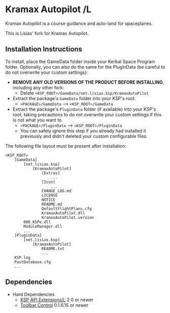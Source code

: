 # Kramax Autopilot /L

Kramax Autopilot is a course guidance and auto-land for spaceplanes.

This is Lisias' fork for Kramax Autopilot.


## Installation Instructions

To install, place the GameData folder inside your Kerbal Space Program folder. Optionally, you can also do the same for the PluginData (be careful to do not overwrite your custom settings):

* **REMOVE ANY OLD VERSIONS OF THE PRODUCT BEFORE INSTALLING**, including any other fork:
	+ Delete `<KSP_ROOT>/GameData/net.lisias.ksp/KramaxAutoPilot`
* Extract the package's `GameData` folder into your KSP's root:
	+ `<PACKAGE>/GameData` --> `<KSP_ROOT>/GameData`
* Extract the package's `PluginData` folder (if available) into your KSP's root, taking precautions to do not overwrite your custom settings if this is not what you want to.
	+ `<PACKAGE>/PluginData` --> `<KSP_ROOT>/PluginData`
	+ You can safely ignore this step if you already had installed it previously and didn't deleted your custom configurable files.

The following file layout must be present after installation:

```
<KSP_ROOT>
	[GameData]
		[net.lisias.ksp]
			[KramaxAutoPilot]
				[Extras]
					...
				[Icon]
					...
				CHANGE_LOG.md
				LICENSE
				NOTICE
				README.md
				DefaultFlightPlans.cfg
				KramaxAutoPilot.dll
				KramaxAutoPilot.version
		000_KSPe.dll
		ModuleManager.dll
		...
	[PluginData]
		[net.lisias.ksp]
			[KramaxAutoPilot]
				README.txt
				...
	KSP.log
	PastDatabase.cfg
	...
```


## Dependencies
* Hard Dependencies
	* [KSP API Extensions/L](https://github.com/net-lisias-ksp/KSPAPIExtensions) 2.0 or newer
	* [Toolbar Control](https://github.com/net-lisias-kspu/ToolbarControl) 0.1.6.15 or newer

